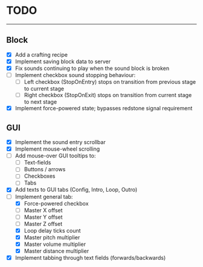 # TODO

---

## Block

- [x] Add a crafting recipe
- [x] Implement saving block data to server
- [x] Fix sounds continuing to play when the sound block is broken
- [ ] Implement checkbox sound stopping behaviour:
    - [ ] Left checkbox (StopOnEntry) stops on transition from previous stage to current stage
    - [ ] Right checkbox (StopOnExit) stops on transition from current stage to next stage
- [x] Implement force-powered state; bypasses redstone signal requirement

## GUI

- [x] Implement the sound entry scrollbar
- [x] Implement mouse-wheel scrolling
- [ ] Add mouse-over GUI tooltips to:
  - [ ] Text-fields
  - [ ] Buttons / arrows
  - [ ] Checkboxes
  - [ ] Tabs
- [x] Add texts to GUI tabs (Config, Intro, Loop, Outro)
- [ ] Implement general tab:
  - [x] Force-powered checkbox
  - [ ] Master X offset
  - [ ] Master Y offset
  - [ ] Master Z offset
  - [x] Loop delay ticks count
  - [x] Master pitch multiplier
  - [x] Master volume multiplier
  - [x] Master distance multiplier
- [x] Implement tabbing through text fields (forwards/backwards)
